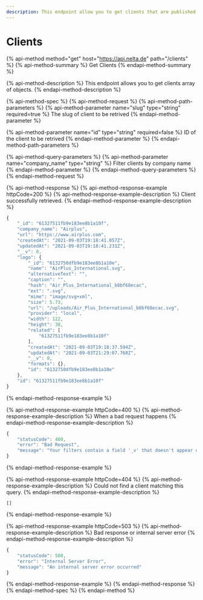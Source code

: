 ```yaml
---
description: This endpoint allow you to get clients that are published by Nelta
---
```


# Clients

{% api-method method="get" host="https://api.nelta.de" path="/clients" %}
{% api-method-summary %}
Get Clients
{% endapi-method-summary %}

{% api-method-description %}
This endpoint allows you to get clients array of objects.
{% endapi-method-description %}

{% api-method-spec %}
{% api-method-request %}
{% api-method-path-parameters %}
{% api-method-parameter name="slug" type="string" required=true %}
The slug of client to be retrived
{% endapi-method-parameter %}

{% api-method-parameter name="id" type="string" required=false %}
ID of the client to be retrived
{% endapi-method-parameter %}
{% endapi-method-path-parameters %}

{% api-method-query-parameters %}
{% api-method-parameter name="company\_name" type="string" %}
Filter clients by company name
{% endapi-method-parameter %}
{% endapi-method-query-parameters %}
{% endapi-method-request %}

{% api-method-response %}
{% api-method-response-example httpCode=200 %}
{% api-method-response-example-description %}
Client successfully retrieved.
{% endapi-method-response-example-description %}

```javascript
{
    "_id": "61327511fb9e183ee8b1a10f",
    "company_name": "Airplus",
    "url": "https://www.airplus.com",
    "createdAt": "2021-09-03T19:18:41.057Z",
    "updatedAt": "2021-09-03T19:18:41.231Z",
    "__v": 0,
    "logo": {
        "_id": "6132750dfb9e183ee8b1a10e",
        "name": "AirPlus_International.svg",
        "alternativeText": "",
        "caption": "",
        "hash": "Air_Plus_International_b8bf68ecac",
        "ext": ".svg",
        "mime": "image/svg+xml",
        "size": 5.73,
        "url": "/uploads/Air_Plus_International_b8bf68ecac.svg",
        "provider": "local",
        "width": 122,
        "height": 38,
        "related": [
            "61327511fb9e183ee8b1a10f"
        ],
        "createdAt": "2021-09-03T19:18:37.594Z",
        "updatedAt": "2021-09-03T21:29:07.768Z",
        "__v": 0,
        "formats": {},
        "id": "6132750dfb9e183ee8b1a10e"
    },
    "id": "61327511fb9e183ee8b1a10f"
}
```
{% endapi-method-response-example %}

{% api-method-response-example httpCode=400 %}
{% api-method-response-example-description %}
When a bad request happens
{% endapi-method-response-example-description %}

```javascript
{
    "statusCode": 400,
    "error": "Bad Request",
    "message": "Your filters contain a field '_v' that doesn't appear on your model definition nor its relations"
}
```
{% endapi-method-response-example %}

{% api-method-response-example httpCode=404 %}
{% api-method-response-example-description %}
Could not find a client matching this query.
{% endapi-method-response-example-description %}

```
[]
```
{% endapi-method-response-example %}

{% api-method-response-example httpCode=503 %}
{% api-method-response-example-description %}
Bad response or internal server error
{% endapi-method-response-example-description %}

```javascript
{
    "statusCode": 500,
    "error": "Internal Server Error",
    "message": "An internal server error occurred"
}
```
{% endapi-method-response-example %}
{% endapi-method-response %}
{% endapi-method-spec %}
{% endapi-method %}



